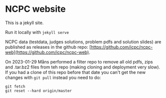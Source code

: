 # NCPC website

This is a jekyll site.

Run it locally with `jekyll serve`

NCPC data (testdata, judges solutions, problem pdfs and solution slides) are published as releases in the github repo: [https://github.com/icpc/ncpc-web](https://github.com/icpc/ncpc-web).

On 2023-01-29 Måns performed a filter repo to remove all old pdfs, zips and .tar.bz2 files from teh repo (making cloning and deployment very slow). If you had a clone of this repo before that date you can't get the new changes with `git pull` instead you need to do:
```
git fetch
git reset --hard origin/master
```